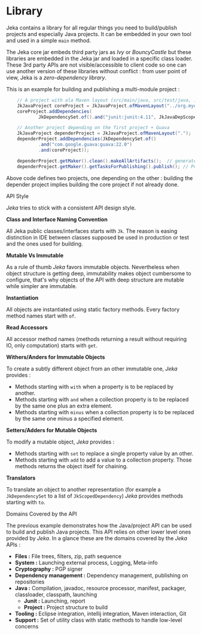 # Library

Jeka contains a library for all regular things you need to build/publish projects and especially Java projects. 
It can be embedded in your own tool and used in a simple <code>main</code> method. 

The Jeka core jar embeds third party jars as _Ivy_ or _BouncyCastle_ but these libraries are embedded in the Jeka 
jar and loaded in a specific class loader. These 3rd party APIs are not visible/accessible to client code so one can 
use another version of these libraries without conflict : from user point of view, Jeka is a *zero-dependency library*.

This is an example for building and publishing a multi-module project :

```java
    // A project with ala Maven layout (src/main/java, src/test/java, ...)
    JkJavaProject coreProject = JkJavaProject.ofMavenLayout("../org.myorg.mycore");
    coreProject.addDependencies(
            JkDependencySet.of().and("junit:junit:4.11", JkJavaDepScopes.TEST));

    // Another project depending on the first project + Guava
    JkJavaProject dependerProject = JkJavaProject.ofMavenLayout(".");
    dependerProject.addDependencies(JkDependencySet.of()
            .and("com.google.guava:guava:22.0")
            .and(coreProject));

    dependerProject.getMaker().clean().makeAllArtifacts();  // generate source and binary jars
    dependerProject.getMaker().getTasksForPublishing().publish(); // Publish artifacts on the default binary repository 
```

Above code defines two projects, one depending on the other : building the depender project implies building the core project if not already done.

<span class="menuItem0">API Style</span>

_Jeka_ tries to stick with a consistent API design style.

**Class and Interface Naming Convention**

All Jeka public classes/interfaces starts with `Jk`. The reason is easing distinction in IDE between classes supposed be used 
in production or test and the ones used for building.

**Mutable Vs Immutable**

As a rule of thumb _Jeka_ favors immutable objects. Nevertheless when object structure is getting deep, immutability 
makes object cumbersome to configure, that's why objects of the API with deep structure are mutable while simpler are 
immutable.

**Instantiation**

All objects are instantiated using static factory methods. Every factory method names start with `of`.

**Read Accessors**

All accessor method names (methods returning a result without requiring IO, only computation) starts with `get`.

**Withers/Anders for Immutable Objects**

To create a subtly different object from an other immutable one, _Jeka_ provides :
* Methods starting with `with` when a property is to be replaced by another.
* Methods starting with `and` when a collection property is to be replaced by the same one plus an extra element.
* Methods starting with `minus` when a collection property is to be replaced by the same one minus a specified element.

**Setters/Adders for Mutable Objects**
 
To modify a mutable object, _Jeka_ provides :
* Methods starting with `set` to replace a single property value by an other.
* Methods starting with `add` to add a value to a collection property.
Those methods returns the object itself for chaining.

**Translators**

To translate an object to another representation (for example a `JkDependencySet` to a  list of `JkScopedDependency`) 
_Jeka_ provides methods starting with `to`.


<span class="menuItem0">Domains Covered by the API</span>

The previous example demonstrates how the Java/project API can be used to build and publish Java projects. This API 
relies on other lower level ones provided by _Jeka_. In a glance these are the domains covered by the _Jeka_ APIs : 

* __Files :__ File trees, filters, zip, path sequence
* __System :__ Launching external process, Logging, Meta-info
* __Cryptography :__ PGP signer
* __Dependency management :__ Dependency management, publishing on repositories
* __Java :__ Compilation, javadoc, resource processor, manifest, packager, classloader, classpath, launching 
  * __Junit :__ Launching, report
  * __Project :__ Project structure to build
* __Tooling :__ Eclipse integration, intellij integration, Maven interaction, Git
* __Support :__ Set of utility class with static methods to handle low-level concerns 







